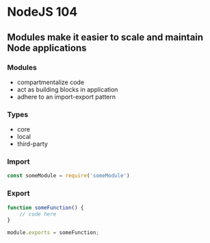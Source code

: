 # NodeJS 104
## Modules make it easier to scale and maintain Node applications

### Modules
- compartmentalize code
- act as building blocks in application
- adhere to an import-export pattern

### Types
- core
- local
- third-party

### Import
```javascript
const someModule = require('someModule')

```
### Export
```javascript
function someFunction() {
    // code here
}

module.exports = someFunction;
```